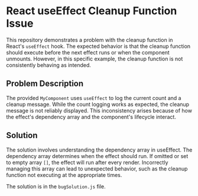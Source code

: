 # React useEffect Cleanup Function Issue

This repository demonstrates a problem with the cleanup function in React's `useEffect` hook.  The expected behavior is that the cleanup function should execute before the next effect runs or when the component unmounts. However, in this specific example, the cleanup function is not consistently behaving as intended.

## Problem Description

The provided `MyComponent` uses `useEffect` to log the current count and a cleanup message.  While the count logging works as expected, the cleanup message is not reliably displayed. This inconsistency arises because of how the effect's dependency array and the component's lifecycle interact. 

## Solution

The solution involves understanding the dependency array in useEffect. The dependency array determines when the effect should run.  If omitted or set to empty array `[]`, the effect will run after every render. Incorrectly managing this array can lead to unexpected behavior, such as the cleanup function not executing at the appropriate times.

The solution is in the `bugSolution.js` file.